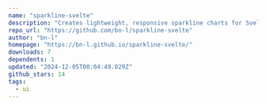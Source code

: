 ```yaml
---
name: "sparkline-svelte"
description: "Creates lightweight, responsive sparkline charts for Svelte 5."
repo_url: "https://github.com/bn-l/sparkline-svelte"
author: "bn-l"
homepage: "https://bn-l.github.io/sparkline-svelte/"
downloads: 7
dependents: 1
updated: "2024-12-05T00:04:49.029Z"
github_stars: 14
tags: 
  - ui
---
```

